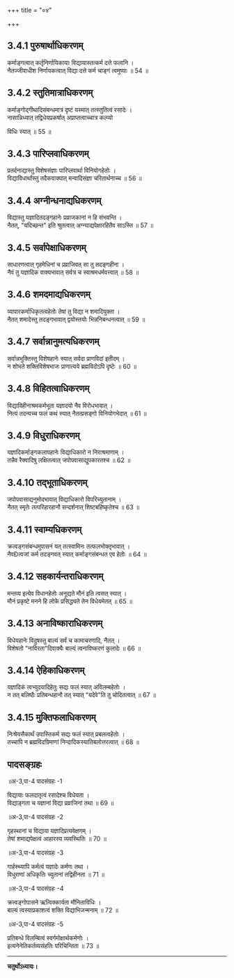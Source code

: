 +++
title = "०४"

+++
## 3.4.1 पुरुषार्थाधिकरणम्

कर्माङ्गत्वात् कर्तृनिर्णायिकायाः विद्यायास्तत्कर्म दत्ते फलानि ।  
नैतज्जीवाधीश निर्णायकत्वात् विद्या दत्ते कर्म चाङ्गं त्वमुष्याः ॥ 54 ॥

## 3.4.2 स्तुतिमात्राधिकरणम्

कर्माङ्गोद्गीथादिसंबन्धमात्रं दृष्टं यस्मात् तत्स्तुतित्वं रसादेः ।  
नासान्निध्यात् तद्विधेयप्रकर्षात् अप्राप्तत्वाच्चात्र कल्प्यो

विधिः स्यात् ॥ 55 ॥

## 3.4.3 पारिप्लवाधिकरणम्

प्रतर्दनाद्यास्तु विशेषसंज्ञाः पारिप्लवार्था विनियोगहेतोः ।  
विद्याविधार्थास्तु तदैकवाक्यात् मन्वादिसंज्ञा चरितार्थनाच्च ॥ 56 ॥

## 3.4.4 अग्नीन्धनाद्यधिकरणम्

विद्यास्तु यज्ञादितदङ्गहानेः प्रव्राजकानां न हि संभवन्ति ।  
नैतत्, "यदिच्छन्त" इति श्रुतत्वात् अग्न्याद्यपेक्षारहितैव साऽस्ति ॥ 57 ॥

## 3.4.5 सर्वापेक्षाधिकरणम्

साधारणत्वात् गृहमेधिनां च प्रव्राजिवत् सा तु तदङ्गहीना ।  
नैवं तु यज्ञादिक वाक्यभावात् सर्वत्र च स्वाश्रमधर्मवत्त्वात् ॥ 58 ॥

## 3.4.6 शमदमाद्यधिकरणम्

व्यापारकर्माधिकृतत्वहेतोः तेषां तु विद्या न शमादियुक्ता ।  
नैतत् शमादेस्तु तदङ्गभावात् द्वयोस्तयोः भिन्ननिबन्धनत्वात् ॥ 59 ॥

## 3.4.7 सर्वान्नानुमत्यधिकरणम्

सर्वान्नभुक्तिस्तु विशेषहानेः स्यात् सर्वदा प्राणविदां इतीदम् ।  
न शोभते शक्तिविशेषभाजः प्राणात्यये ब्रह्मविदोऽपि दृष्टेः ॥ 60 ॥

## 3.4.8 विहितत्वाधिकरणम्

विद्याविहीनाश्रमकर्मभूता यज्ञादयो नैव विरोधभावात् ।  
नित्यं तदन्यच्च फलं कथं स्यात् नैतत्प्रसङ्गो विनियोगभेदात् ॥ 61 ॥

## 3.4.9 विधुराधिकरणम्

यज्ञादिकर्माङ्गकलापहानेः विद्याधिकारो न निराश्रमाणाम् ।  
तन्नैव रैक्वादिषु लक्षितत्वात् जपोपवासाद्युपकारतश्च ॥ 62 ॥

## 3.4.10 तद्भूताधिकरणम्

जपोपवासाद्यनुमोदभावात् विद्याधिकारो विपरिच्युतानाम् ।  
नैतत् स्मृतेः तत्परिहारहानौ सन्दर्शनात् शिष्टबहिष्कृतेश्च ॥ 63 ॥

## 3.4.11 स्वाम्यधिकरणम्

क्रत्वङ्गसंबन्धमुपासनं यत् तत्स्वामिनः तत्फलभोक्तृभावात् ।  
नैवÐत्वजां कर्म तदङ्गवत् स्यात् कर्माङ्गसंबन्धत एव हेतोः ॥ 64 ॥

## 3.4.12 सहकार्यन्तराधिकरणम्

मन्तव्य इत्येव विधानहेतोः अनूद्यते मौनं इति त्वसत् स्यात् ।  
मौनं प्रकृष्टे मनने हि लोके प्रसिद्ध्यते तेन विधेयमेतत् ॥ 65 ॥

## 3.4.13 अनाविष्काराधिकरणम्

विधेयहानेः विदुषस्तु बाल्यं सर्वं च कामाचरणादि, नैतत् ।  
विशेषतो "नाविरता"दिवाक्यैः बाल्यं त्वनाविष्करणं कुलादेः ॥ 66 ॥

## 3.4.14 ऐहिकाधिकरणम्

यज्ञादिकं त्वभ्युदयादिहेतुः सद्यः फलं स्यात् अविलम्बहेतोः ।  
न तत् बलिष्ठैः प्रतिबन्धहानौ तत् स्यात् "यदेवे"ति तु चोदितत्वात् ॥ 67 ॥

## 3.4.15 मुक्तिफलाधिकरणम्

निःश्रेयसैकार्थं उपास्तिकर्म सद्यः फलं स्यात् प्रबलत्वहेतोः ।  
तच्चापि न ब्रह्मविदग्रिमाणां निन्दादिकस्यातिबलोत्तरत्वात् ॥ 68 ॥

## पादसङ्ग्रहः
॥अ-3,पा-4 पादसंग्रहः -1

विद्यायाः फलदातृत्वं रसादेश्च विधेयता ।  
विद्याङ्गता च यज्ञानां विद्या प्रव्राजिनां तथा ॥ 69 ॥

॥अ-3,पा-4 पादसंग्रहः -2

गृहस्थानां च विद्याया यज्ञादिप्रत्यवेक्षणम् ।  
तेषां शमाद्यपेक्षत्वं आहारस्य व्यवस्थितिः ॥ 70 ॥

॥अ-3,पा-4 पादसंग्रहः -3

गार्हस्थ्यापि कर्मत्वं यज्ञादेः कर्मणः तथा ।  
विधुराणां अधिकृतिः च्युतानां तद्विहीनता ॥ 71 ॥

॥अ-3,पा-4 पादसंग्रहः -4

क्रत्वङ्गोपासने ऋत्विक्कार्यता मौनिताविधिः ।  
बाल्यं त्वस्याप्रकाशत्वं शक्ति विद्याभिजन्मनाम् ॥ 72 ॥

॥अ-3,पा-4 पादसंग्रहः -5

प्रतिबन्धे विलम्बित्वं स्वर्गमोक्षार्थकर्मणोः ।  
इत्यनेनेतिकर्तव्यसंहतिः परिचिन्तिता ॥ 73 ॥

------------- ------------- ---------- ------------

**चतुर्थोऽध्यायः।**
